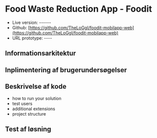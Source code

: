 # Food Waste Reduction App - Foodit

- Live version: ------
- Github: [https://github.com/TheLoGgI/foodit-mobilapp-web](https://github.com/TheLoGgI/foodit-mobilapp-web) 
- URL prototype: ----


## Informationsarkitektur

## Inplimentering af brugerundersøgelser


## Beskrivelse af kode
- how to run your solution
- test users
- additional extensions
- project structure


## Test af løsning

